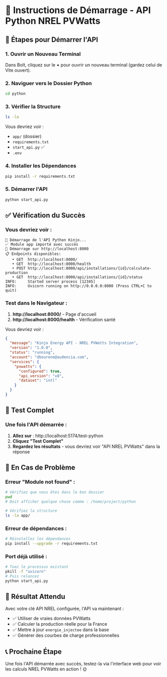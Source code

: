 # 🐍 Instructions de Démarrage - API Python NREL PVWatts

## 🚀 Étapes pour Démarrer l'API

### 1. Ouvrir un Nouveau Terminal
Dans Bolt, cliquez sur le **+** pour ouvrir un nouveau terminal (gardez celui de Vite ouvert).

### 2. Naviguer vers le Dossier Python
```bash
cd python
```

### 3. Vérifier la Structure
```bash
ls -la
```
Vous devriez voir :
- `app/` (dossier)
- `requirements.txt`
- `start_api.py` ✅
- `.env`

### 4. Installer les Dépendances
```bash
pip install -r requirements.txt
```

### 5. Démarrer l'API
```bash
python start_api.py
```

## ✅ Vérification du Succès

### Vous devriez voir :
```
🐍 Démarrage de l'API Python Kinjo...
✅ Module app importé avec succès
🚀 Démarrage sur http://localhost:8000
📋 Endpoints disponibles:
   • GET  http://localhost:8000/
   • GET  http://localhost:8000/health
   • POST http://localhost:8000/api/installations/{id}/calculate-production
   • GET  http://localhost:8000/api/installations/{id}/status
INFO:     Started server process [12345]
INFO:     Uvicorn running on http://0.0.0.0:8000 (Press CTRL+C to quit)
```

### Test dans le Navigateur :
1. **http://localhost:8000/** - Page d'accueil
2. **http://localhost:8000/health** - Vérification santé

Vous devriez voir :
```json
{
  "message": "Kinjo Energy API - NREL PVWatts Integration",
  "version": "1.0.0",
  "status": "running",
  "account": "dbourene@audencia.com",
  "services": {
    "pvwatts": {
      "configured": true,
      "api_version": "v8",
      "dataset": "intl"
    }
  }
}
```

## 🧪 Test Complet

### Une fois l'API démarrée :

1. **Allez sur** : http://localhost:5174/test-python
2. **Cliquez "Test Complet"**
3. **Regardez les résultats** - vous devriez voir "API NREL PVWatts" dans la réponse

## 🔧 En Cas de Problème

### Erreur "Module not found" :
```bash
# Vérifiez que vous êtes dans le bon dossier
pwd
# Doit afficher quelque chose comme : /home/project/python

# Vérifiez la structure
ls -la app/
```

### Erreur de dépendances :
```bash
# Réinstallez les dépendances
pip install --upgrade -r requirements.txt
```

### Port déjà utilisé :
```bash
# Tuez le processus existant
pkill -f "uvicorn"
# Puis relancez
python start_api.py
```

## 🎯 Résultat Attendu

Avec votre clé API NREL configurée, l'API va maintenant :
- ✅ Utiliser de vraies données PVWatts
- ✅ Calculer la production réelle pour la France
- ✅ Mettre à jour `energie_injectee` dans la base
- ✅ Générer des courbes de charge professionnelles

## 📞 Prochaine Étape

Une fois l'API démarrée avec succès, testez-la via l'interface web pour voir les calculs NREL PVWatts en action ! 🌞